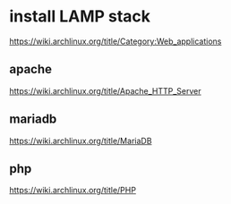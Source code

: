 # install LAMP stack

https://wiki.archlinux.org/title/Category:Web_applications  

## apache

https://wiki.archlinux.org/title/Apache_HTTP_Server


## mariadb

https://wiki.archlinux.org/title/MariaDB  

## php

https://wiki.archlinux.org/title/PHP  
